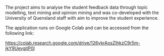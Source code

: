 The project aims to analyse the student feedback data through topic modelling, text mining and opinion mining and was co-developed with the University of Quensland staff with aim to improve the student experience.

The application runs on Google Colab and can be accessed from the following link:

https://colab.research.google.com/drive/126ykrAosZIhkzC9r5m-jkY9UevgjtP0I
